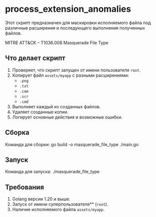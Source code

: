 # process_extension_anomalies

Этот скрипт предназначен для маскировки исполняемого файла под различные расширения и последующего выполнения полученных файлов.

MITRE ATT&CK – T1036.008 Masquerade File Type

## Что делает скрипт

1. Проверяет, что скрипт запущен от имени пользователя `root`.
2. Копирует файл `assets/myapp` с разными расширениями:
   * `.png`
   * `.txt`
   * `.com`
   * `.scr`
   * `.cmd`
3. Выполняет каждый из созданных файлов.
4. Удаляет созданные копии.
5. Логирует основные действия и возможные ошибки.

## Сборка

Команда для сборки:
go build -o masquerade_file_type ./main.go

## Запуск

Команда для запуска:
./masquerade_file_type


## Требования

1. Golang версии 1.20 и выше.
2. Запуск от имени суперпользователя** (`root`).
3. Наличие исполняемого файла `assets/myapp`.
